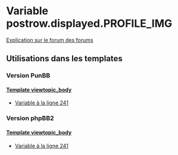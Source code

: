 # Variable postrow.displayed.PROFILE_IMG
[Explication sur le forum des forums](http://forum.forumactif.com/t294113-listing-des-variables#postrow.displayed.PROFILE_IMG)
## Utilisations dans les templates
### Version PunBB
#### [Template viewtopic_body](punbb/viewtopic_body.md)
* [Variable à la ligne 241](../punbb/viewtopic_body.tpl#L241)
### Version phpBB2
#### [Template viewtopic_body](subsilver/viewtopic_body.md)
* [Variable à la ligne 241](../subsilver/viewtopic_body.tpl#L241)